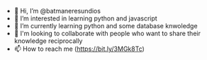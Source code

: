 - 👋 Hi, I’m @batmaneresundios
- 👀 I’m interested in learning python and javascript
- 🌱 I’m currently learning python and some database knwoledge
- 💞️ I'm looking to collaborate with people who want to share their knowledge reciprocally
- 📫 How to reach me (https://bit.ly/3MGk8Tc)

<!---
batmaneresundios/batmaneresundios is a ✨ special ✨ repository because its `README.md` (this file) appears on your GitHub profile.
You can click the Preview link to take a look at your changes.
--->
